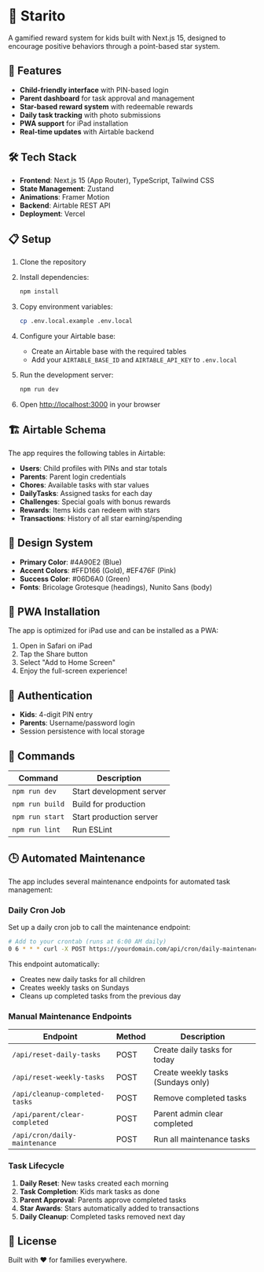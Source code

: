 # 🌟 Starito

A gamified reward system for kids built with Next.js 15, designed to encourage positive behaviors through a point-based star system.

## 🚀 Features

- **Child-friendly interface** with PIN-based login
- **Parent dashboard** for task approval and management
- **Star-based reward system** with redeemable rewards
- **Daily task tracking** with photo submissions
- **PWA support** for iPad installation
- **Real-time updates** with Airtable backend

## 🛠️ Tech Stack

- **Frontend**: Next.js 15 (App Router), TypeScript, Tailwind CSS
- **State Management**: Zustand
- **Animations**: Framer Motion
- **Backend**: Airtable REST API
- **Deployment**: Vercel

## 📋 Setup

1. Clone the repository
2. Install dependencies:
   ```bash
   npm install
   ```

3. Copy environment variables:
   ```bash
   cp .env.local.example .env.local
   ```

4. Configure your Airtable base:
   - Create an Airtable base with the required tables
   - Add your `AIRTABLE_BASE_ID` and `AIRTABLE_API_KEY` to `.env.local`

5. Run the development server:
   ```bash
   npm run dev
   ```

6. Open [http://localhost:3000](http://localhost:3000) in your browser

## 🏗️ Airtable Schema

The app requires the following tables in Airtable:

- **Users**: Child profiles with PINs and star totals
- **Parents**: Parent login credentials
- **Chores**: Available tasks with star values
- **DailyTasks**: Assigned tasks for each day
- **Challenges**: Special goals with bonus rewards
- **Rewards**: Items kids can redeem with stars
- **Transactions**: History of all star earning/spending

## 🎨 Design System

- **Primary Color**: #4A90E2 (Blue)
- **Accent Colors**: #FFD166 (Gold), #EF476F (Pink)
- **Success Color**: #06D6A0 (Green)
- **Fonts**: Bricolage Grotesque (headings), Nunito Sans (body)

## 📱 PWA Installation

The app is optimized for iPad use and can be installed as a PWA:

1. Open in Safari on iPad
2. Tap the Share button
3. Select "Add to Home Screen"
4. Enjoy the full-screen experience!

## 🔐 Authentication

- **Kids**: 4-digit PIN entry
- **Parents**: Username/password login
- Session persistence with local storage

## 🧞 Commands

| Command | Description |
|---------|-------------|
| `npm run dev` | Start development server |
| `npm run build` | Build for production |
| `npm run start` | Start production server |
| `npm run lint` | Run ESLint |

## 🕒 Automated Maintenance

The app includes several maintenance endpoints for automated task management:

### Daily Cron Job
Set up a daily cron job to call the maintenance endpoint:

```bash
# Add to your crontab (runs at 6:00 AM daily)
0 6 * * * curl -X POST https://yourdomain.com/api/cron/daily-maintenance
```

This endpoint automatically:
- Creates new daily tasks for all children
- Creates weekly tasks on Sundays
- Cleans up completed tasks from the previous day

### Manual Maintenance Endpoints

| Endpoint | Method | Description |
|----------|--------|-------------|
| `/api/reset-daily-tasks` | POST | Create daily tasks for today |
| `/api/reset-weekly-tasks` | POST | Create weekly tasks (Sundays only) |
| `/api/cleanup-completed-tasks` | POST | Remove completed tasks |
| `/api/parent/clear-completed` | POST | Parent admin clear completed |
| `/api/cron/daily-maintenance` | POST | Run all maintenance tasks |

### Task Lifecycle
1. **Daily Reset**: New tasks created each morning
2. **Task Completion**: Kids mark tasks as done
3. **Parent Approval**: Parents approve completed tasks
4. **Star Awards**: Stars automatically added to transactions
5. **Daily Cleanup**: Completed tasks removed next day

## 📄 License

Built with ❤️ for families everywhere.